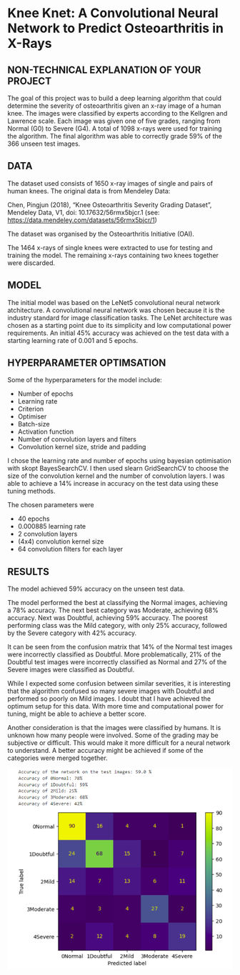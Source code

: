 # Knee Knet: A Convolutional Neural Network to Predict Osteoarthritis in X-Rays

## NON-TECHNICAL EXPLANATION OF YOUR PROJECT
The goal of this project was to build a deep learning algorithm that could determine the severity of osteoarthritis given an x-ray image of a human knee. The images were classified by experts according to the Kellgren and Lawrence scale. Each image was given one of five grades, ranging from Normal (G0) to Severe (G4). A total of 1098 x-rays were used for training the algorithm. The final algorithm was able to correctly grade 59% of the 366 unseen test images. 


## DATA
The dataset used consists of 1650 x-ray images of single and pairs of human knees. The original data is from Mendeley Data: 

Chen, Pingjun (2018), “Knee Osteoarthritis Severity Grading Dataset”, Mendeley Data, V1, doi: 10.17632/56rmx5bjcr.1 (see: https://data.mendeley.com/datasets/56rmx5bjcr/1)

The dataset was organised by the Osteoarthritis Initiative (OAI).

The 1464 x-rays of single knees were extracted to use for testing and training the model. The remaining x-rays containing two knees together were discarded.

## MODEL 
The initial model was based on the LeNet5 convolutional neural network atchitecture. A convolutional neural network was chosen because it is the industry standard for image classification tasks. The LeNet architecture was chosen as a starting point due to its simplicity and low computational power requirements. An initial 45% accuracy was achieved on the test data with a starting learning rate of 0.001 and 5 epochs.


## HYPERPARAMETER OPTIMSATION
Some of the hyperparameters for the model include:
- Number of epochs
- Learning rate
- Criterion
- Optimiser
- Batch-size
- Activation function
- Number of convolution layers and filters
- Convolution kernel size, stride and padding

I chose the learning rate and number of epochs using bayesian optimisation with skopt BayesSearchCV. I then used slearn GridSearchCV to choose the size of the convolution kernel and the number of convolution layers. I was able to achieve a 14% increase in accuracy on the test data using these tuning methods.

The chosen parameters were
- 40 epochs
- 0.000885 learning rate
- 2 convolution layers
- (4x4) convolution kernel size
- 64 convolution filters for each layer


## RESULTS
The model achieved 59% accuracy on the unseen test data.

The model performed the best at classifying the Normal images, achieving a 78% accuracy. The next best category was Moderate, achieving 68% accuracy. Next was Doubtful, achieving 59% accuracy. The poorest performing class was the Mild category, with only 25% accuracy, followed by the Severe category with 42% accuracy.

It can be seen from the confusion matrix that 14% of the Normal test images were incorrectly classified as Doubtful. More problematically, 21% of the Doubtful test images were incorrectly classified as Normal and 27% of the Severe images were classified as Doubtful.

While I expected some confusion between similar severities, it is interesting that the algorithm confused so many severe images with Doubtful and performed so poorly on Mild images. I doubt that I have achieved the optimum setup for this data.  With more time and computational power for tuning, might be able to achieve a better score.

Another consideration is that the images were classified by humans. It is unknown how many people were involved. Some of the grading may be subjective or difficult. This would make it more difficult for a neural network to understand. A better accuracy might be achieved if some of the categories were merged together.

![Screenshot](FinalModelSummary.png) 

